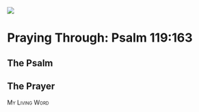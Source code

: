 <img class="intro-right" src="/images/art-paris-psalter.jpg">

<style>
  li {list-style-type: none;}
  p + ul {
    margin-top: -18px;
}
</style>

# Praying Through: Psalm 119:163

## The Psalm

## The Prayer

<div style="font-variant: small-caps;">
My Living Word
</div>
